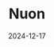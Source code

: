 ---  
layout: startup_page  
title: "Nuon"  
id: "nuon.co"  
permalink: "/nuonnuon.co12172024/"  
website: "https://www.nuon.co/"  
funding_round: "Series A"  
funding_amount: "$16.5M"  
investors: "M12, Uncork Capital, Redpoint Ventures, Alumni Ventures, Essence VC, Mantis VC, Red Swan Ventures, angel investors Quinn Slack, Richie Artoul, Michael Grinich"  
about: "Nuon provides a Bring Your Own Cloud (BYOC) platform that allows software companies to offer SaaS-like experiences directly within their customer's cloud accounts. This addresses the increasing demand for data sovereignty and enhanced security in B2B software, enabling companies to expand into new markets and improve customer integrations."  
markets: "SaaS, AI, Data Infrastructure, Cloud Infrastructure, Cloud Management, Software"  
hq: "Beverly Hills, California, United States"  
founded_year: "2021"  
linkedin: "https://www.linkedin.com/company/nuonco/"  
twitter: "https://x.com/nuoninc"  
instagram: ""  
facebook: ""  
crunchbase: "https://www.crunchbase.com/organization/nuon-786d"  
pitchbook: "https://pitchbook.com/profiles/company/519139-72"  

date_display: "17-Dec-2024"  
date: "2024-12-17"

# SEO Optimization  
meta_title: "Nuon - Series A Funding ($16.5M)"  
meta_description: "Nuon, Nuon provides a Bring Your Own Cloud (BYOC) platform that allows software companies to offer SaaS-like experiences directly within their customer's cl..."  
meta_keywords: "Nuon, SaaS, AI, Data Infrastructure, Cloud Infrastructure, Cloud Management, Software, Series A funding"  
canonical_url: "https://startup.projectstartups.com/nuonnuon.co12172024/"  
---